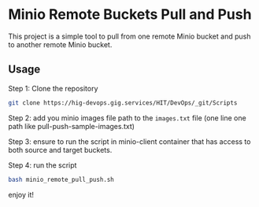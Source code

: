 # Minio Remote Buckets Pull and Push

This project is a simple tool to pull from one remote Minio bucket and push to another remote Minio bucket.

## Usage

Step 1: Clone the repository

```bash
git clone https://hig-devops.gig.services/HIT/DevOps/_git/Scripts
```

Step 2: add you minio images file path to the `images.txt` file (one line one path like pull-push-sample-images.txt)

Step 3: ensure to run the script in minio-client container that has access to both source and target buckets.

Step 4: run the script

```bash
bash minio_remote_pull_push.sh
```

enjoy it!